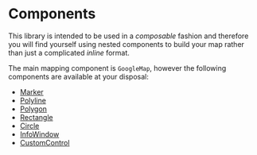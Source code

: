 # Components

This library is intended to be used in a _composable_ fashion and therefore you will find yourself using nested components to build your map rather than just a complicated _inline_ format.

The main mapping component is `GoogleMap`, however the following components are available at your disposal:

- [Marker](./marker.md)
- [Polyline](./polyline.md)
- [Polygon](./polygon.md)
- [Rectangle](./rectangle.md)
- [Circle](./circle.md)
- [InfoWindow](./info-window.md)
- [CustomControl](./custom-control.md)

